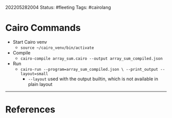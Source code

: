 202205282004
Status: #fleeting
Tags: #cairolang 

# Cairo Commands
- Start Cairo venv
	- `source ~/cairo_venv/bin/activate`
- Compile
	- `cairo-compile array_sum.cairo --output array_sum_compiled.json`
- Run
	- `cairo-run --program=array_sum_compiled.json \ --print_output --layout=small`
		- `--layout` used with the output builtin, which is not available in plain layout









---
# References

